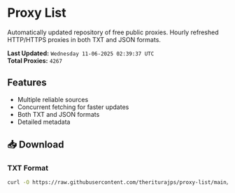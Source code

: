 # Proxy List

Automatically updated repository of free public proxies. Hourly refreshed HTTP/HTTPS proxies in both TXT and JSON formats.

**Last Updated:** `Wednesday 11-06-2025 02:39:37 UTC`  
**Total Proxies:** `4267`

## Features
- Multiple reliable sources
- Concurrent fetching for faster updates
- Both TXT and JSON formats
- Detailed metadata

## 📥 Download

### TXT Format
```bash
curl -O https://raw.githubusercontent.com/theriturajps/proxy-list/main/proxies.txt